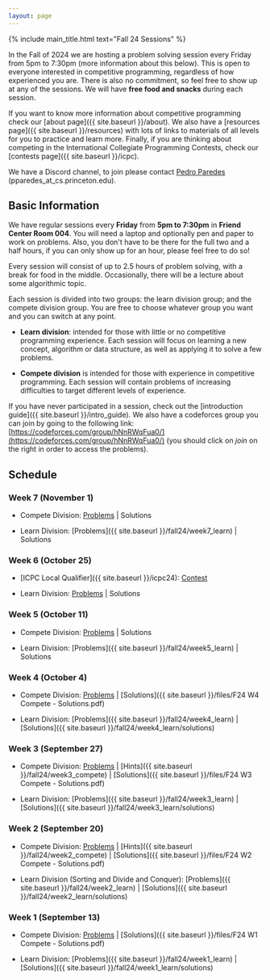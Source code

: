 ```yaml
---
layout: page
---
```


{% include main_title.html text="Fall 24 Sessions" %}

In the Fall of 2024 we are hosting a problem solving session every
Friday from 5pm to 7:30pm (more information about this below). This is
open to everyone interested in competitive programming, regardless of
how experienced you are. There is also no commitment, so feel free to
show up at any of the sessions. We will have **free food and snacks**
during each session.

If you want to know more information about competitive programming
check our [about page]({{ site.baseurl }}/about). We also have a
[resources page]({{ site.baseurl }}/resources) with lots of links to
materials of all levels for you to practice and learn more. Finally,
if you are thinking about competing in the International Collegiate
Programming Contests, check our [contests
page]({{ site.baseurl }}/icpc).

We have a <i class="bi bi-discord"></i> Discord channel, to join please
contact [Pedro Paredes](https://www.cs.princeton.edu/~pparedes/)
(pparedes_at_cs.princeton.edu).

## Basic Information

We have regular sessions every **Friday** from **5pm to 7:30pm** in
**Friend Center Room 004**. You will need a laptop and optionally pen
and paper to work on problems. Also, you don't have to be there for
the full two and a half hours, if you can only show up for an hour,
please feel free to do so!

Every session will consist of up to 2.5 hours of problem solving, with
a break for food in the middle. Occasionally, there will be a lecture
about some algorithmic topic.

Each session is divided into two groups: the learn division group; and
the compete division group. You are free to choose whatever group you
want and you can switch at any point.

 * **Learn division**: intended for those with little or no
   competitive programming experience. Each session will focus on
   learning a new concept, algorithm or data structure, as well as
   applying it to solve a few problems.

 * **Compete division** is intended for those with experience in
     competitive programming. Each session will contain problems of
     increasing difficulties to target different levels of experience.


If you have never participated in a session, check out the
[introduction guide]({{ site.baseurl }}/intro_guide). We also have a
codeforces group you can join by going to the following link:
[https://codeforces.com/group/hNnRWqFua0/](https://codeforces.com/group/hNnRWqFua0/)
(you should click on *join* on the right in order to access the
problems).

## Schedule

### Week 7 (November 1)
 * Compete Division: [Problems](https://codeforces.com/group/hNnRWqFua0/contest/563320) \| Solutions
 
 * Learn Division: [Problems]({{ site.baseurl }}/fall24/week7_learn) \| Solutions

### Week 6 (October 25)
 * [ICPC Local Qualifier]({{ site.baseurl }}/icpc24): [Contest](https://codeforces.com/group/hNnRWqFua0/contest/561172)
 
 * Learn Division: [Problems](https://codeforces.com/group/hNnRWqFua0/contest/561424) \| Solutions

### Week 5 (October 11)
 * Compete Division: [Problems](https://codeforces.com/group/hNnRWqFua0/contest/557509) \| Solutions
 
 * Learn Division: [Problems]({{ site.baseurl }}/fall24/week5_learn) \| Solutions

### Week 4 (October 4)
 * Compete Division: [Problems](https://codeforces.com/group/hNnRWqFua0/contest/555433) \| [Solutions]({{ site.baseurl }}/files/F24 W4 Compete - Solutions.pdf)
 
 * Learn Division: [Problems]({{ site.baseurl }}/fall24/week4_learn) \| [Solutions]({{ site.baseurl }}/fall24/week4_learn/solutions)

### Week 3 (September 27)
 * Compete Division: [Problems](https://codeforces.com/group/hNnRWqFua0/contest/553386) \| [Hints]({{ site.baseurl }}/fall24/week3_compete) \| [Solutions]({{ site.baseurl }}/files/F24 W3 Compete - Solutions.pdf)
 
 * Learn Division: [Problems]({{ site.baseurl }}/fall24/week3_learn) \| [Solutions]({{ site.baseurl }}/fall24/week3_learn/solutions)

### Week 2 (September 20)
 * Compete Division: [Problems](https://codeforces.com/group/hNnRWqFua0/contest/551615) \| [Hints]({{ site.baseurl }}/fall24/week2_compete) \| [Solutions]({{ site.baseurl }}/files/F24 W2 Compete - Solutions.pdf)
 
 * Learn Division (Sorting and Divide and Conquer): [Problems]({{ site.baseurl }}/fall24/week2_learn) \| [Solutions]({{ site.baseurl }}/fall24/week2_learn/solutions)

### Week 1 (September 13)
 * Compete Division: [Problems](https://codeforces.com/group/hNnRWqFua0/contest/549920) \| [Solutions]({{ site.baseurl }}/files/F24 W1 Compete - Solutions.pdf)
 
 * Learn Division: [Problems]({{ site.baseurl }}/fall24/week1_learn) \| [Solutions]({{ site.baseurl }}/fall24/week1_learn/solutions)